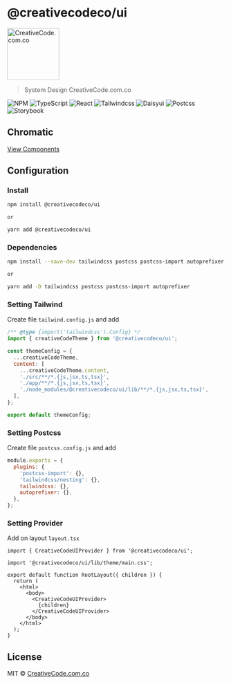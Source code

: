 # @creativecodeco/ui

<img src="https://www.creativecode.com.co/wp-content/uploads/2020/01/CreativeCode.png" alt="CreativeCode.com.co" width="120" />

> System Design CreativeCode.com.co

![NPM](https://img.shields.io/badge/NPM-%23CB3837.svg?style=for-the-badge&logo=npm&logoColor=white) ![TypeScript](https://img.shields.io/badge/typescript-%23007ACC.svg?style=for-the-badge&logo=typescript&logoColor=white) ![React](https://img.shields.io/badge/react-%2320232a.svg?style=for-the-badge&logo=react&logoColor=%2361DAFB) ![Tailwindcss](https://img.shields.io/badge/Tailwind_CSS-38B2AC?style=for-the-badge&logo=tailwind-css&logoColor=white) ![Daisyui](https://img.shields.io/badge/daisyUI-1ad1a5?style=for-the-badge&logo=daisyui&logoColor=white) ![Postcss](https://img.shields.io/badge/postcss-DD3A0A?style=for-the-badge&logo=postcss&logoColor=white) ![Storybook](https://img.shields.io/badge/storybook-FF4785?style=for-the-badge&logo=storybook&logoColor=white)

## Chromatic

[View Components](https://master--658273f7c6c3c10a909dea3b.chromatic.com/)

## Configuration

### Install

```bash
npm install @creativecodeco/ui

or

yarn add @creativecodeco/ui
```

### Dependencies

```bash
npm install --save-dev tailwindcss postcss postcss-import autoprefixer

or

yarn add -D tailwindcss postcss postcss-import autoprefixer
```

### Setting Tailwind

Create file `tailwind.config.js` and add

```js
/** @type {import('tailwindcss').Config} */
import { creativeCodeTheme } from '@creativecodeco/ui';

const themeConfig = {
  ...creativeCodeTheme,
  content: [
    ...creativeCodeTheme.content,
    './src/**/*.{js,jsx,ts,tsx}',
    './app/**/*.{js,jsx,ts,tsx}',
    './node_modules/@creativecodeco/ui/lib/**/*.{js,jsx,ts,tsx}',
  ],
};

export default themeConfig;
```

### Setting Postcss

Create file `postcss.config.js` and add

```js
module.exports = {
  plugins: {
    'postcss-import': {},
    'tailwindcss/nesting': {},
    tailwindcss: {},
    autoprefixer: {},
  },
};
```

### Setting Provider

Add on layout `layout.tsx`

```tsx
import { CreativeCodeUIProvider } from '@creativecodeco/ui';

import '@creativecodeco/ui/lib/theme/main.css';

export default function RootLayout({ children }) {
  return (
    <html>
      <body>
        <CreativeCodeUIProvider>
          {children}
        </CreativeCodeUIProvider>
      </body>
    </html>
  );
}
```

## License

MIT © [CreativeCode.com.co](https://github.com/creativecodeco)
